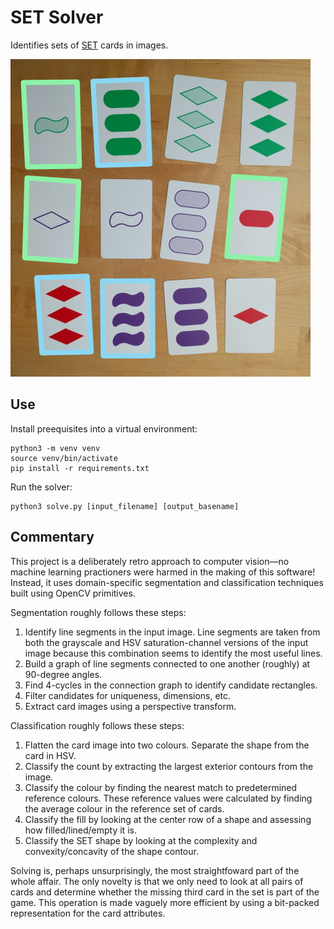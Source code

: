 # SET Solver

Identifies sets of [SET](https://en.wikipedia.org/wiki/Set_(card_game)) cards in images.

![Solved set](./img/solved/b_small.jpg)

## Use

Install preequisites into a virtual environment:
```
python3 -m venv venv
source venv/bin/activate
pip install -r requirements.txt
```

Run the solver:
```
python3 solve.py [input_filename] [output_basename]
```

## Commentary

This project is a deliberately retro approach to computer vision&mdash;no
machine learning practioners were harmed in the making of this software!
Instead, it uses domain-specific segmentation and classification techniques
built using OpenCV primitives. 

Segmentation roughly follows these steps:

1. Identify line segments in the input image. Line segments are taken from both
   the grayscale and HSV saturation-channel versions of the input image because
   this combination seems to identify the most useful lines.
1. Build a graph of line segments connected to one another (roughly) at 90-degree angles.
1. Find 4-cycles in the connection graph to identify candidate rectangles.
1. Filter candidates for uniqueness, dimensions, etc.
1. Extract card images using a perspective transform.

Classification roughly follows these steps:

1. Flatten the card image into two colours. Separate the shape from the card in HSV.
1. Classify the count by extracting the largest exterior contours from the image.
1. Classify the colour by finding the nearest match to predetermined reference colours. These reference values were calculated by finding the average colour in the reference set of cards.
1. Classify the fill by looking at the center row of a shape and assessing how filled/lined/empty it is.
1. Classify the SET shape by looking at the complexity and convexity/concavity of the shape contour.

Solving is, perhaps unsurprisingly, the most straightfoward part of the whole affair. The only novelty is
that we only need to look at all pairs of cards and determine whether the missing third card in the set
is part of the game. This operation is made vaguely more efficient by using a bit-packed representation
for the card attributes.
